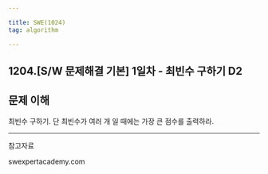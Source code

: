 ```yaml
---

title: SWE(1024)
tag: algorithm

---
```


## 1204.[S/W 문제해결 기본] 1일차 - 최빈수 구하기 D2

## 문제 이해

최빈수 구하기.
단 최빈수가 여러 개 일 때에는 가장 큰 점수를 출력하라.









- - -
 
참고자료 

swexpertacademy.com
